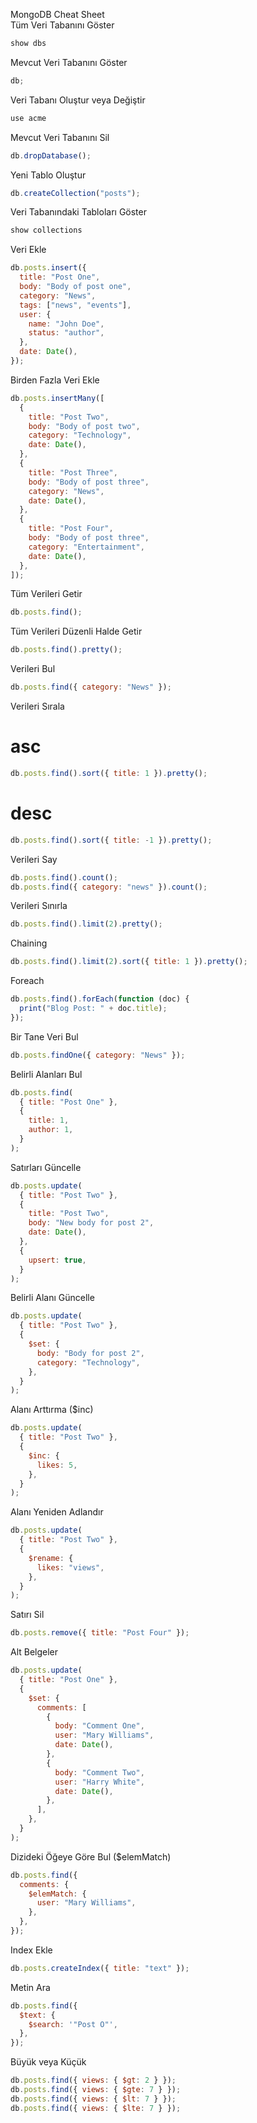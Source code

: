 MongoDB Cheat Sheet  
Tüm Veri Tabanını Göster

```js
show dbs
```

Mevcut Veri Tabanını Göster

```js
db;
```

Veri Tabanı Oluştur veya Değiştir

```js
use acme
```

Mevcut Veri Tabanını Sil

```js
db.dropDatabase();
```

Yeni Tablo Oluştur

```js
db.createCollection("posts");
```

Veri Tabanındaki Tabloları Göster

```js
show collections
```

Veri Ekle

```js
db.posts.insert({
  title: "Post One",
  body: "Body of post one",
  category: "News",
  tags: ["news", "events"],
  user: {
    name: "John Doe",
    status: "author",
  },
  date: Date(),
});
```

Birden Fazla Veri Ekle

```js
db.posts.insertMany([
  {
    title: "Post Two",
    body: "Body of post two",
    category: "Technology",
    date: Date(),
  },
  {
    title: "Post Three",
    body: "Body of post three",
    category: "News",
    date: Date(),
  },
  {
    title: "Post Four",
    body: "Body of post three",
    category: "Entertainment",
    date: Date(),
  },
]);
```

Tüm Verileri Getir

```js
db.posts.find();
```

Tüm Verileri Düzenli Halde Getir

```js
db.posts.find().pretty();
```

Verileri Bul

```js
db.posts.find({ category: "News" });
```

Verileri Sırala

# asc

```js
db.posts.find().sort({ title: 1 }).pretty();
```

# desc

```js
db.posts.find().sort({ title: -1 }).pretty();
```

Verileri Say

```js
db.posts.find().count();
db.posts.find({ category: "news" }).count();
```

Verileri Sınırla

```js
db.posts.find().limit(2).pretty();
```

Chaining

```js
db.posts.find().limit(2).sort({ title: 1 }).pretty();
```

Foreach

```js
db.posts.find().forEach(function (doc) {
  print("Blog Post: " + doc.title);
});
```

Bir Tane Veri Bul

```js
db.posts.findOne({ category: "News" });
```

Belirli Alanları Bul

```js
db.posts.find(
  { title: "Post One" },
  {
    title: 1,
    author: 1,
  }
);
```

Satırları Güncelle

```js
db.posts.update(
  { title: "Post Two" },
  {
    title: "Post Two",
    body: "New body for post 2",
    date: Date(),
  },
  {
    upsert: true,
  }
);
```

Belirli Alanı Güncelle

```js
db.posts.update(
  { title: "Post Two" },
  {
    $set: {
      body: "Body for post 2",
      category: "Technology",
    },
  }
);
```

Alanı Arttırma ($inc)

```js
db.posts.update(
  { title: "Post Two" },
  {
    $inc: {
      likes: 5,
    },
  }
);
```

Alanı Yeniden Adlandır

```js
db.posts.update(
  { title: "Post Two" },
  {
    $rename: {
      likes: "views",
    },
  }
);
```

Satırı Sil

```js
db.posts.remove({ title: "Post Four" });
```

Alt Belgeler

```js
db.posts.update(
  { title: "Post One" },
  {
    $set: {
      comments: [
        {
          body: "Comment One",
          user: "Mary Williams",
          date: Date(),
        },
        {
          body: "Comment Two",
          user: "Harry White",
          date: Date(),
        },
      ],
    },
  }
);
```

Dizideki Öğeye Göre Bul ($elemMatch)

```js
db.posts.find({
  comments: {
    $elemMatch: {
      user: "Mary Williams",
    },
  },
});
```

Index Ekle

```js
db.posts.createIndex({ title: "text" });
```

Metin Ara

```js
db.posts.find({
  $text: {
    $search: '"Post O"',
  },
});
```

Büyük veya Küçük

```js
db.posts.find({ views: { $gt: 2 } });
db.posts.find({ views: { $gte: 7 } });
db.posts.find({ views: { $lt: 7 } });
db.posts.find({ views: { $lte: 7 } });
```
